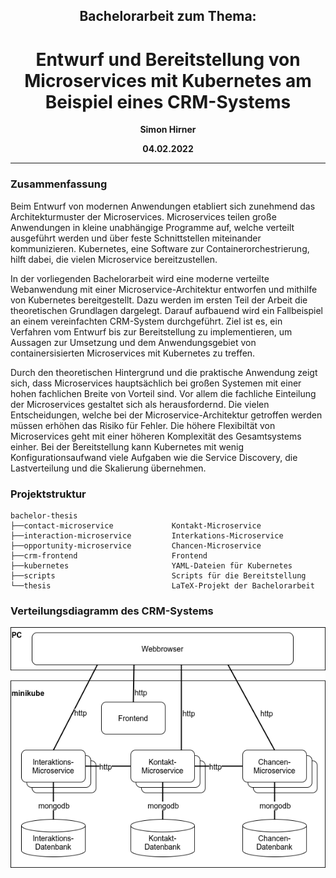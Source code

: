<h2 align="center">Bachelorarbeit zum Thema:</h2>
<h1 align="center">Entwurf und Bereitstellung von Microservices mit Kubernetes am Beispiel eines CRM-Systems</h1>

<p align="center"><b>Simon Hirner</b></p>
<p align="center"><b>04.02.2022</b></p>

---

### Zusammenfassung

Beim Entwurf von modernen Anwendungen etabliert sich zunehmend das Architekturmuster der Microservices. Microservices teilen große Anwendungen in kleine unabhängige Programme auf, welche verteilt ausgeführt werden und über feste Schnittstellen miteinander kommunizieren. Kubernetes, eine Software zur Containerorchestrierung, hilft dabei, die vielen Microservice bereitzustellen.

In der vorliegenden Bachelorarbeit wird eine moderne verteilte Webanwendung mit einer Microservice-Architektur entworfen und mithilfe von Kubernetes bereitgestellt. Dazu werden im ersten Teil der Arbeit die theoretischen Grundlagen dargelegt. Darauf aufbauend wird ein Fallbeispiel an einem vereinfachten CRM-System durchgeführt. Ziel ist es, ein Verfahren vom Entwurf bis zur Bereitstellung zu implementieren, um Aussagen zur Umsetzung und dem Anwendungsgebiet von containersisierten Microservices mit Kubernetes zu treffen.

Durch den theoretischen Hintergrund und die praktische Anwendung zeigt sich, dass Microservices hauptsächlich bei großen Systemen mit einer hohen fachlichen Breite von Vorteil sind. Vor allem die fachliche Einteilung der Microservices gestaltet sich als herausfordernd. Die vielen Entscheidungen, welche bei der Microservice-Architektur getroffen werden müssen erhöhen das Risiko für Fehler. Die höhere Flexibiltät von Microservices geht mit einer höheren Komplexität des Gesamtsystems einher. Bei der Bereitstellung kann Kubernetes mit wenig Konfigurationsaufwand viele Aufgaben wie die Service Discovery, die Lastverteilung und die Skalierung übernehmen.

### Projektstruktur

```text
bachelor-thesis                    
├──contact-microservice             Kontakt-Microservice
├──interaction-microservice         Interkations-Microservice
├──opportunity-microservice         Chancen-Microservice
├──crm-frontend                     Frontend
├──kubernetes                       YAML-Dateien für Kubernetes
├──scripts                          Scripts für die Bereitstellung
└──thesis                           LaTeX-Projekt der Bachelorarbeit
```

### Verteilungsdiagramm des CRM-Systems

![Test](thesis/figures/Verteilungsdiagramm.png)